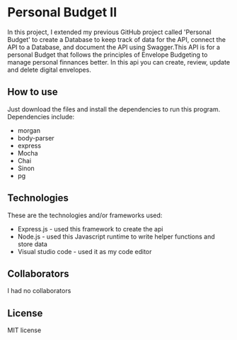 # Personal Budget II

In this project, I extended my previous GitHub project called 'Personal Budget' to create a Database to keep track of data for the API, connect the API to a Database, and document the API using Swagger.This API is for a personal Budget that follows the principles of Envelope Budgeting to manage personal finnances better. In this api you can create, review, update and delete digital envelopes.

## How to use

Just download the files and install the dependencies to run this program. Dependencies include:

- morgan
- body-parser
- express
- Mocha
- Chai
- Sinon
- pg

## Technologies

These are the technologies and/or frameworks used:

- Express.js - used this framework to create the api
- Node.js - used this Javascript runtime to write helper functions and store data
- Visual studio code - used it as my code editor

## Collaborators

I had no collaborators

## License

MIT license
